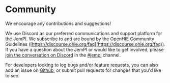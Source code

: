 # Community

We encourage any contributions and suggestions!

We use Discord as our preferred communications and support platform for the JemPI. We subscribe to and are bound by the OpenHIE Community Guidelines ([https://discourse.ohie.org/faq](https://discourse.ohie.org/faq)). If you have a question about the JemPI or would like to get involved, please [join the conversation on Discord](https://discord.gg/R4XwXyZbwk) in the [#jempi](https://discord.gg/wuEEuBE6sw) channel.

For developers looking to log bugs and/or feature requests, you can also add an issue on [Github](https://github.com/jembi/JeMPI), or submit pull requests for changes that you'd like to see.
